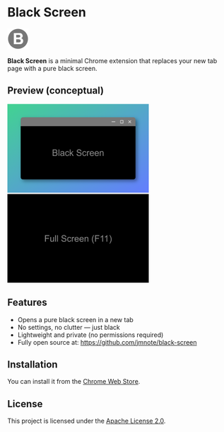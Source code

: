 # Black Screen

![Black Screen Icon](images/icon-48.png)

**Black Screen** is a minimal Chrome extension that replaces your new tab page with a pure black screen.

## Preview (conceptual)

<img src="store/assets/screen-window.png" alt="Windowed View" width="320" />
<img src="store/assets/screen-full.png" alt="Fullscreen View" width="320" />

## Features

- Opens a pure black screen in a new tab
- No settings, no clutter — just black
- Lightweight and private (no permissions required)
- Fully open source at: https://github.com/jmnote/black-screen

## Installation

You can install it from the [Chrome Web Store](https://chromewebstore.google.com/detail/black-screen/bdcmhoaiaafaadfkfjcpchckgcdpagkj).

## License

This project is licensed under the [Apache License 2.0](LICENSE).
